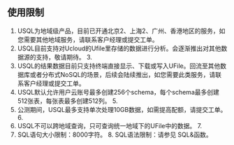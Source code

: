

## 使用限制

1. USQL为地域级产品，目前已开通北京2、上海2、广州、香港地区的服务，如您需要其他地域服务，请联系客户经理或提交工单。
2. USQL目前支持对Ucloud的Ufile里存储的数据进行分析。会逐渐推出对其他数据源的支持，敬请期待。 3.
3. USQL的结果数据目前只支持终端直接显示、下载或写入UFile。回流至其他数据库或者分布式NoSQL的场景，后续会陆续推出，如您需要此类服务，请联系客户经理或提交工单。
4. USQL默认允许用户云账号最多创建256个schema，每个schema最多创建512张表，每张表最多创建512列。 5.
5. 公测期间，USQL最多支持单次处理10GB数据，如需提高配额，请提交工单。 6.
6. USQL不可以跨地域查询，只可查询统一地域下的UFile中的数据。 7.
7. SQL语句大小限制：8000字符。 8. SQL语法限制：请参见 SQL&函数。
